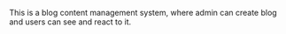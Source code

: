 This is a blog content management system, where admin can create blog and users can see and react to it.
